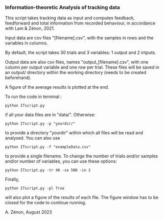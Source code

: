﻿### Information-theoretic Analysis of tracking data
This script takes tracking data as input and computes feedback, feedforward and total information from recorded behaviour, in accordance with Lam & Zénon, 2021. 

Input data are csv files "[filename].csv", with the samples in rows and the variables in columns. 

By default, the script takes 30 trials and 3 variables: 1 output and 2 intputs. 

Output data are also csv files, names "output_[filename].csv", with one column per output variable and one row per trial. These files will be saved in an output/ directory within the working directory (needs to be created beforehand).

A figure of the average results is plotted at the end. 

To run the code in terminal :
```
python ITscript.py
```
if all your data files are in "data/". 
Otherwise:
```
python ITscript.py -p "yourdir/"
```
to provide a directory "yourdir" within which all files will be read and analysed. 
You can also use
```
python ITscript.py -f "exampleData.csv"
```
to provide a single filename. 
To change the number of trials and/or samples and/or number of variables, you can use these options:
```
python ITscript.py -tr 40 -sa 500 -in 2
```
Finally,
```
python ITscript.py -pl True
```
will also plot a figure of the results of each file. The figure window has to be closed for the code to continue running.

A. Zénon, August 2023